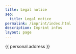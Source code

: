 ```yaml
---
title: Legal notice
seo:
  title: Legal notice
permalink: /imprint/index.html
description: Imprint infos
layout: page
---
```


{{ personal.address }}
